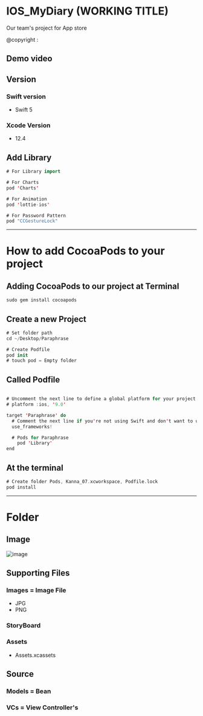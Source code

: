 # IOS_MyDiary (WORKING TITLE)
Our team's project for App store

@copyright : 

## Demo video

## Version
### Swift version
- Swift 5

### Xcode Version
- 12.4


## Add Library

```swift
# For Library import

# For Charts
pod 'Charts'

# For Animation
pod 'lottie-ios' 

# For Password Pattern
pod "CCGestureLock"
```

---

# How to add CocoaPods to your project

## Adding CocoaPods to our project at Terminal

```swift
sudo gem install cocoapods
```

## Create a new Project

```swift
# Set folder path
cd ~/Desktop/Paraphrase

# Create Podfile
pod init   
# touch pod = Empty folder
```

## Called Podfile

```swift

# Uncomment the next line to define a global platform for your project
# platform :ios, '9.0'

target 'Paraphrase' do
  # Comment the next line if you're not using Swift and don't want to use dynamic frameworks
  use_frameworks!

  # Pods for Paraphrase
	pod 'Library'
end
```

## At the terminal

```swift
# Create folder Pods, Kanna_07.xcworkspace, Podfile.lock 
pod install     
```
--- 
# Folder
## Image
![image](https://user-images.githubusercontent.com/46651965/108167033-6d40c280-7138-11eb-81f4-b693d868488b.png)

## Supporting Files

### Images = Image File
- JPG
- PNG

### StoryBoard

### Assets
- Assets.xcassets

## Source

### Models = Bean
### VCs = View Controller's

